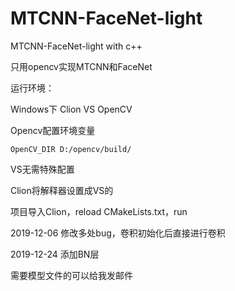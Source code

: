 # MTCNN-FaceNet-light

MTCNN-FaceNet-light with c++

只用opencv实现MTCNN和FaceNet

运行环境：

Windows下 Clion VS OpenCV

Opencv配置环境变量

```
OpenCV_DIR D:/opencv/build/
```

VS无需特殊配置

Clion将解释器设置成VS的

项目导入Clion，reload CMakeLists.txt，run

2019-12-06 修改多处bug，卷积初始化后直接进行卷积

2019-12-24 添加BN层

需要模型文件的可以给我发邮件